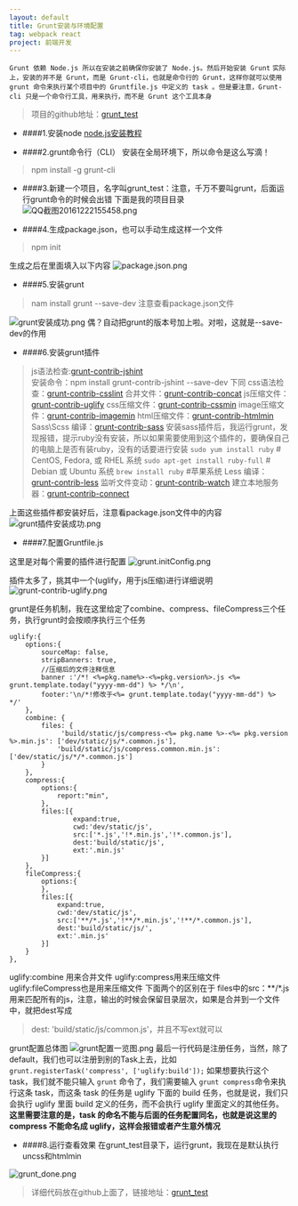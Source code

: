 ```yaml
---
layout: default
title: Grunt安装与环境配置
tag: webpack react
project: 前端开发
---
```


```Grunt 依赖 Node.js 所以在安装之前确保你安装了 Node.js。然后开始安装 Grunt```
```实际上，安装的并不是 Grunt，而是 Grunt-cli，也就是命令行的 Grunt，这样你就可以使用 grunt 命令来执行某个项目中的 Gruntfile.js 中定义的 task 。但是要注意，Grunt-cli 只是一个命令行工具，用来执行，而不是 Grunt 这个工具本身```
>项目的github地址：[grunt_test](https://github.com/AveSore/grunt_test)

* ####1.安装node
[node.js安装教程](http://www.runoob.com/nodejs/nodejs-install-setup.html)

* ####2.grunt命令行（CLI） 安装在全局环境下，所以命令是这么写滴！
>npm install -g grunt-cli

* ####3.新建一个项目，名字叫grunt_test：注意，千万不要叫grunt，后面运行grunt命令的时候会出错
下面是我的项目目录
![QQ截图20161222155458.png](http://upload-images.jianshu.io/upload_images/1874069-b689a858fbbbbe51.png?imageMogr2/auto-orient/strip%7CimageView2/2/w/1240)

* ####4.生成package.json，也可以手动生成这样一个文件
>npm init

生成之后在里面填入以下内容
![package.json.png](http://upload-images.jianshu.io/upload_images/1874069-205e8540ce72003f.png?imageMogr2/auto-orient/strip%7CimageView2/2/w/1240)

* ####5.安装grunt
>nam install grunt --save-dev  注意查看package.json文件

![grunt安装成功.png](http://upload-images.jianshu.io/upload_images/1874069-72c7021806151060.png?imageMogr2/auto-orient/strip%7CimageView2/2/w/1240)
偶？自动把grunt的版本号加上啦。对啦，这就是--save-dev的作用


* ####6.安装grunt插件

>js语法检查:[grunt-contrib-jshint](https://github.com/gruntjs/grunt-contrib-jshint)       
安装命令：npm install grunt-contrib-jshint --save-dev 下同
css语法检查：[grunt-contrib-csslint](https://github.com/gruntjs/grunt-contrib-csslint)
合并文件：[grunt-contrib-concat](https://github.com/gruntjs/grunt-contrib-concat)
js压缩文件：[grunt-contrib-uglify](https://github.com/gruntjs/grunt-contrib-uglify)
css压缩文件：[grunt-contrib-cssmin](https://github.com/gruntjs/grunt-contrib-cssmin)
image压缩文件：[grunt-contrib-imagemin](https://github.com/gruntjs/grunt-contrib-imagemin)
html压缩文件：[grunt-contrib-htmlmin](https://github.com/gruntjs/grunt-contrib-htmlmin)
Sass\Scss 编译：[grunt-contrib-sass](https://github.com/gruntjs/grunt-contrib-sass) 
安装sass插件后，我运行grunt，发现报错，提示ruby没有安装，所以如果需要使用到这个插件的，要确保自己的电脑上是否有装ruby，没有的话要进行安装
`sudo yum install ruby` # CentOS, Fedora, 或 RHEL 系统
`sudo apt-get install ruby-full` # Debian 或 Ubuntu 系统
`brew install ruby` #苹果系统
Less 编译：[grunt-contrib-less](https://github.com/gruntjs/grunt-contrib-less)
 监听文件变动：[grunt-contrib-watch](https://github.com/gruntjs/grunt-contrib-watch)
建立本地服务器：[grunt-contrib-connect](https://github.com/gruntjs/grunt-contrib-connect)

上面这些插件都安装好后，注意看package.json文件中的内容
![grunt插件安装成功.png](http://upload-images.jianshu.io/upload_images/1874069-f383e920c8ff6bfb.png?imageMogr2/auto-orient/strip%7CimageView2/2/w/1240)

* ####7.配置Gruntfile.js

这里是对每个需要的插件进行配置
![grunt.initConfig.png](http://upload-images.jianshu.io/upload_images/1874069-0a78bb72b0321f7b.png?imageMogr2/auto-orient/strip%7CimageView2/2/w/1240)

插件太多了，挑其中一个(uglify，用于js压缩)进行详细说明
![grunt-contrib-uglify.png](http://upload-images.jianshu.io/upload_images/1874069-7e522aab42aa9560.png?imageMogr2/auto-orient/strip%7CimageView2/2/w/1240)

grunt是任务机制，我在这里给定了combine、compress、fileCompress三个任务，执行grunt时会按顺序执行三个任务
>
```
uglify:{    
    options:{        
        sourceMap: false,        
        stripBanners: true,        
        //压缩后的文件注释信息        
        banner :'/*! <%=pkg.name%>-<%=pkg.version%>.js <%= grunt.template.today("yyyy-mm-dd") %> */\n',        
        footer:'\n/*!修改于<%= grunt.template.today("yyyy-mm-dd") %>  */'    
    },    
    combine: {        
        files: {           
             'build/static/js/compress-<%= pkg.name %>-<%= pkg.version %>.min.js': ['dev/static/js/*.common.js'],            
            'build/static/js/compress.common.min.js': ['dev/static/js/*/*.common.js']        
        }    
    },    
    compress:{        
        options:{            
            report:"min",
        },        
        files:[{                
                expand:true,                
                cwd:'dev/static/js',                
                src:['*.js','!*.min.js','!*.common.js'],                
                dest:'build/static/js',                
                ext:'.min.js'           
        }]    
    },    
    fileCompress:{        
        options:{                 
        },        
        files:[{                
            expand:true,                
            cwd:'dev/static/js',                
            src:['**/*.js','!**/*.min.js','!**/*.common.js'],                
            dest:'build/static/js/',                
            ext:'.min.js'            
        }]    
    }
},
```
uglify:combine 用来合并文件
uglify:compress用来压缩文件
uglify:fileCompress也是用来压缩文件
下面两个的区别在于 files中的src：**/*.js用来匹配所有的js，注意，输出的时候会保留目录层次，如果是合并到一个文件中，就把dest写成
> dest: 'build/static/js/common.js'，并且不写ext就可以

grunt配置总体图
![grunt配置一览图.png](http://upload-images.jianshu.io/upload_images/1874069-aadff3927fdd3e40.png?imageMogr2/auto-orient/strip%7CimageView2/2/w/1240)
最后一行代码是注册任务，当然，除了default，我们也可以注册到别的Task上去，比如`grunt.registerTask('compress', ['uglify:build']);`
如果想要执行这个 task，我们就不能只输入 `grunt` 命令了，我们需要输入 `grunt compress`命令来执行这条 task，而这条 task 的任务是 uglify 下面的 build 任务，也就是说，我们只会执行 uglify 里面 build 定义的任务，而不会执行 uglify 里面定义的其他任务。
**这里需要注意的是，task 的命名不能与后面的任务配置同名，也就是说这里的 compress 不能命名成 uglify，这样会报错或者产生意外情况**

* ####8.运行查看效果
在grunt_test目录下，运行grunt，我现在是默认执行uncss和htmlmin

![grunt_done.png](http://upload-images.jianshu.io/upload_images/1874069-a190fe4ae3aa6974.png?imageMogr2/auto-orient/strip%7CimageView2/2/w/1240)

> 详细代码放在github上面了，链接地址：[grunt_test](https://github.com/AveSore/grunt_test)
